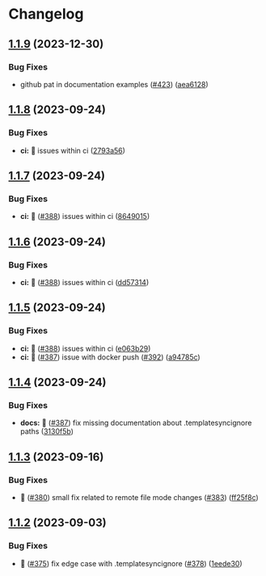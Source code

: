 # Changelog

## [1.1.9](https://github.com/AndreasAugustin/actions-template-sync/compare/v1.1.8...v1.1.9) (2023-12-30)


### Bug Fixes

* github pat in documentation examples ([#423](https://github.com/AndreasAugustin/actions-template-sync/issues/423)) ([aea6128](https://github.com/AndreasAugustin/actions-template-sync/commit/aea6128ca5ae7e21f7ba687ead3f56326cce1b76))

## [1.1.8](https://github.com/AndreasAugustin/actions-template-sync/compare/v1.1.7...v1.1.8) (2023-09-24)


### Bug Fixes

* **ci:** :bug: issues within ci ([2793a56](https://github.com/AndreasAugustin/actions-template-sync/commit/2793a56cecdd0000c25e0a81972d78a45fbb4d97))

## [1.1.7](https://github.com/AndreasAugustin/actions-template-sync/compare/v1.1.6...v1.1.7) (2023-09-24)


### Bug Fixes

* **ci:** :bug:  ([#388](https://github.com/AndreasAugustin/actions-template-sync/issues/388)) issues within ci ([8649015](https://github.com/AndreasAugustin/actions-template-sync/commit/8649015f18ab9855f8d3b93c50d67444438bb14f))

## [1.1.6](https://github.com/AndreasAugustin/actions-template-sync/compare/v1.1.5...v1.1.6) (2023-09-24)


### Bug Fixes

* **ci:** :bug:  ([#388](https://github.com/AndreasAugustin/actions-template-sync/issues/388)) issues within ci ([dd57314](https://github.com/AndreasAugustin/actions-template-sync/commit/dd573140ec37a0e41ff179af7d9954a049c9eb93))

## [1.1.5](https://github.com/AndreasAugustin/actions-template-sync/compare/v1.1.4...v1.1.5) (2023-09-24)


### Bug Fixes

* **ci:** :bug:  ([#388](https://github.com/AndreasAugustin/actions-template-sync/issues/388)) issues within ci ([e063b29](https://github.com/AndreasAugustin/actions-template-sync/commit/e063b29c03ebb93b4185b752f4d8dc61db3605df))
* **ci:** :bug: ([#387](https://github.com/AndreasAugustin/actions-template-sync/issues/387)) issue with docker push ([#392](https://github.com/AndreasAugustin/actions-template-sync/issues/392)) ([a94785c](https://github.com/AndreasAugustin/actions-template-sync/commit/a94785c1d4150fac0168410757004e83f638caf1))

## [1.1.4](https://github.com/AndreasAugustin/actions-template-sync/compare/v1.1.3...v1.1.4) (2023-09-24)


### Bug Fixes

* **docs:** :bug: ([#387](https://github.com/AndreasAugustin/actions-template-sync/issues/387)) fix missing documentation about .templatesyncignore paths ([3130f5b](https://github.com/AndreasAugustin/actions-template-sync/commit/3130f5bc62a6f98ece2c209994283520fe3ca811))

## [1.1.3](https://github.com/AndreasAugustin/actions-template-sync/compare/v1.1.2...v1.1.3) (2023-09-16)


### Bug Fixes

* :bug: ([#380](https://github.com/AndreasAugustin/actions-template-sync/issues/380)) small fix related to remote file mode changes ([#383](https://github.com/AndreasAugustin/actions-template-sync/issues/383)) ([ff25f8c](https://github.com/AndreasAugustin/actions-template-sync/commit/ff25f8cbcd237716eeff23dc5616632c7663e99f))

## [1.1.2](https://github.com/AndreasAugustin/actions-template-sync/compare/v1.1.1...v1.1.2) (2023-09-03)


### Bug Fixes

* :bug: ([#375](https://github.com/AndreasAugustin/actions-template-sync/issues/375)) fix edge case with .templatesyncignore ([#378](https://github.com/AndreasAugustin/actions-template-sync/issues/378)) ([1eede30](https://github.com/AndreasAugustin/actions-template-sync/commit/1eede30772357d6984d1757753a672da4119d356))
